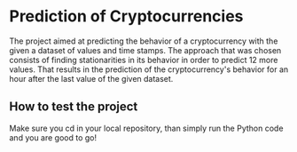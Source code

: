# Prediction of Cryptocurrencies 
The project aimed at predicting the behavior of a cryptocurrency with the given a dataset of values and time stamps. The approach that was chosen consists of finding stationarities in its behavior in order to predict 12 more values. That results in the prediction of the cryptocurrency's behavior for an hour after the last value of the given dataset.
## How to test the project
Make sure you cd in your local repository, than simply run the Python code and you are good to go!
